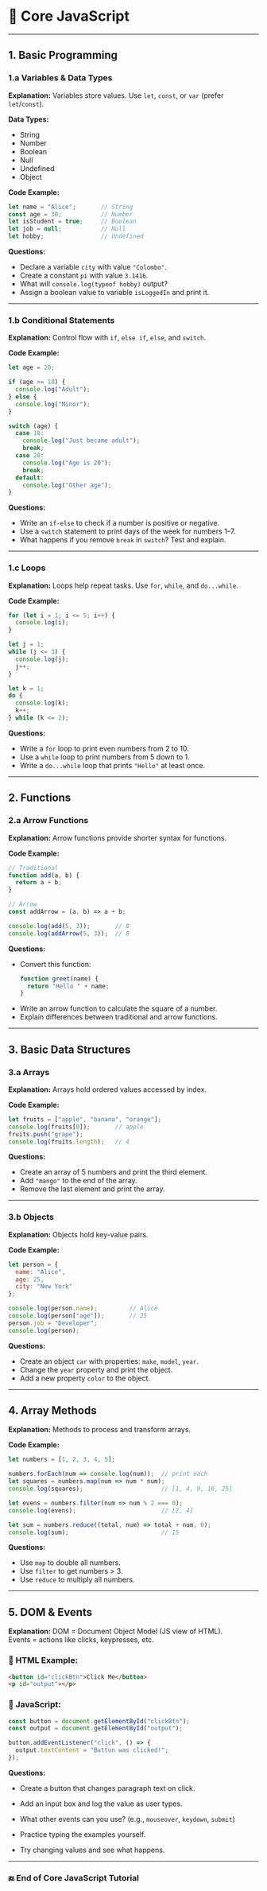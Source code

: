 
# 🌟 Core JavaScript 

---

## 1. Basic Programming

### 1.a Variables & Data Types

**Explanation:**
Variables store values. Use `let`, `const`, or `var` (prefer `let`/`const`).

**Data Types:**
- String
- Number
- Boolean
- Null
- Undefined
- Object

**Code Example:**
```js
let name = "Alice";       // String
const age = 30;           // Number
let isStudent = true;     // Boolean
let job = null;           // Null
let hobby;                // Undefined
```

**Questions:**
- Declare a variable `city` with value `"Colombo"`.
- Create a constant `pi` with value `3.1416`.
- What will `console.log(typeof hobby)` output?
- Assign a boolean value to variable `isLoggedIn` and print it.

---

### 1.b Conditional Statements

**Explanation:**
Control flow with `if`, `else if`, `else`, and `switch`.

**Code Example:**
```js
let age = 20;

if (age >= 18) {
  console.log("Adult");
} else {
  console.log("Minor");
}

switch (age) {
  case 18:
    console.log("Just became adult");
    break;
  case 20:
    console.log("Age is 20");
    break;
  default:
    console.log("Other age");
}
```

**Questions:**
- Write an `if-else` to check if a number is positive or negative.
- Use a `switch` statement to print days of the week for numbers 1–7.
- What happens if you remove `break` in `switch`? Test and explain.

---

### 1.c Loops

**Explanation:**
Loops help repeat tasks. Use `for`, `while`, and `do...while`.

**Code Example:**
```js
for (let i = 1; i <= 5; i++) {
  console.log(i);
}

let j = 1;
while (j <= 3) {
  console.log(j);
  j++;
}

let k = 1;
do {
  console.log(k);
  k++;
} while (k <= 2);
```

**Questions:**
- Write a `for` loop to print even numbers from 2 to 10.
- Use a `while` loop to print numbers from 5 down to 1.
- Write a `do...while` loop that prints `"Hello"` at least once.

---

## 2. Functions

### 2.a Arrow Functions

**Explanation:**
Arrow functions provide shorter syntax for functions.

**Code Example:**
```js
// Traditional
function add(a, b) {
  return a + b;
}

// Arrow
const addArrow = (a, b) => a + b;

console.log(add(5, 3));       // 8
console.log(addArrow(5, 3));  // 8
```

**Questions:**
- Convert this function:
  ```js
  function greet(name) {
    return "Hello " + name;
  }
  ```
- Write an arrow function to calculate the square of a number.
- Explain differences between traditional and arrow functions.

---

## 3. Basic Data Structures

### 3.a Arrays

**Explanation:**
Arrays hold ordered values accessed by index.

**Code Example:**
```js
let fruits = ["apple", "banana", "orange"];
console.log(fruits[0]);       // apple
fruits.push("grape");
console.log(fruits.length);   // 4
```

**Questions:**
- Create an array of 5 numbers and print the third element.
- Add `"mango"` to the end of the array.
- Remove the last element and print the array.

---

### 3.b Objects

**Explanation:**
Objects hold key-value pairs.

**Code Example:**
```js
let person = {
  name: "Alice",
  age: 25,
  city: "New York"
};

console.log(person.name);         // Alice
console.log(person["age"]);       // 25
person.job = "Developer";
console.log(person);
```

**Questions:**
- Create an object `car` with properties: `make`, `model`, `year`.
- Change the `year` property and print the object.
- Add a new property `color` to the object.

---

## 4. Array Methods

**Explanation:**
Methods to process and transform arrays.

**Code Example:**
```js
let numbers = [1, 2, 3, 4, 5];

numbers.forEach(num => console.log(num));  // print each
let squares = numbers.map(num => num * num);
console.log(squares);                      // [1, 4, 9, 16, 25]

let evens = numbers.filter(num => num % 2 === 0);
console.log(evens);                        // [2, 4]

let sum = numbers.reduce((total, num) => total + num, 0);
console.log(sum);                          // 15
```

**Questions:**
- Use `map` to double all numbers.
- Use `filter` to get numbers > 3.
- Use `reduce` to multiply all numbers.

---

## 5. DOM & Events

**Explanation:**
DOM = Document Object Model (JS view of HTML).  
Events = actions like clicks, keypresses, etc.

### 🧾 HTML Example:
```html
<button id="clickBtn">Click Me</button>
<p id="output"></p>
```

### 🧠 JavaScript:
```js
const button = document.getElementById("clickBtn");
const output = document.getElementById("output");

button.addEventListener("click", () => {
  output.textContent = "Button was clicked!";
});
```

**Questions:**
- Create a button that changes paragraph text on click.
- Add an input box and log the value as user types.
- What other events can you use? (e.g., `mouseover`, `keydown`, `submit`)


- Practice typing the examples yourself.
- Try changing values and see what happens.

---

### 🔚 End of Core JavaScript Tutorial
